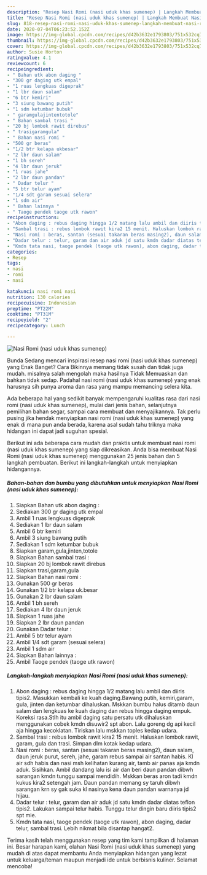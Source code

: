 ```yaml
---
description: "Resep Nasi Romi (nasi uduk khas sumenep) | Langkah Membuat Nasi Romi (nasi uduk khas sumenep) Yang Lezat Sekali"
title: "Resep Nasi Romi (nasi uduk khas sumenep) | Langkah Membuat Nasi Romi (nasi uduk khas sumenep) Yang Lezat Sekali"
slug: 818-resep-nasi-romi-nasi-uduk-khas-sumenep-langkah-membuat-nasi-romi-nasi-uduk-khas-sumenep-yang-lezat-sekali
date: 2020-07-04T06:23:52.152Z
image: https://img-global.cpcdn.com/recipes/d42b3632e1793803/751x532cq70/nasi-romi-nasi-uduk-khas-sumenep-foto-resep-utama.jpg
thumbnail: https://img-global.cpcdn.com/recipes/d42b3632e1793803/751x532cq70/nasi-romi-nasi-uduk-khas-sumenep-foto-resep-utama.jpg
cover: https://img-global.cpcdn.com/recipes/d42b3632e1793803/751x532cq70/nasi-romi-nasi-uduk-khas-sumenep-foto-resep-utama.jpg
author: Susie Horton
ratingvalue: 4.1
reviewcount: 6
recipeingredient:
- " Bahan utk abon daging "
- "300 gr daging utk empal"
- "1 ruas lengkuas digeprak"
- "1 lbr daun salam"
- "6 btr kemiri"
- "3 siung bawang putih"
- "1 sdm ketumbar bubuk"
- " garamgulajintentotole"
- " Bahan sambal trasi "
- "20 bj lombok rawit direbus"
- " trasigaramgula"
- " Bahan nasi romi "
- "500 gr beras"
- "1/2 btr kelapa ukbesar"
- "2 lbr daun salam"
- "1 bh sereh"
- "4 lbr daun jeruk"
- "1 ruas jahe"
- "2 lbr daun pandan"
- " Dadar telur "
- "5 btr telur ayam"
- "1/4 sdt garam sesuai selera"
- "1 sdm air"
- " Bahan lainnya "
- " Taoge pendek taoge utk rawon"
recipeinstructions:
- "Abon daging : rebus daging hingga 1/2 matang lalu ambil dan diiris tipis2. Masukkan kembali ke kuah daging.Bawang putih, kemiri,garam, gula, jinten dan ketumbar dihaluskan. Mskkan bumbu halus ditamb daun salam dan lengkuas ke kuah daging dan rebus hingga daging empuk. Koreksi rasa.Stlh itu ambil daging satu persatu utk dihaluskan menggunakan cobek kmdn disuwir2 spt abon. Lalu goreng dg api kecil aja hingga kecoklatan. Tiriskan lalu mskkan toples kedap udara."
- "Sambal trasi : rebus lombok rawit kira2 15 menit. Haluskan lombok rawit, garam, gula dan trasi. Simpan dlm kotak kedap udara."
- "Nasi romi : beras, santan (sesuai takaran beras masing2), daun salam, daun jeruk purut, sereh, jahe, garam rebus sampai air santan habis. Kl air sdh habis dan nasi msh kelihatan kurang air, tamb air panas aja kmdn aduk. Sisihkan. Ambil dandang lalu isi air dan beri daun pandan dibwh sarangan kmdn tunggu sampai mendidih. Mskkan beras aron tadi kmdn kukus kira2 setengah jam. Daun pandan memang sy taruh dibwh sarangan krn sy gak suka kl nasinya kena daun pandan warnanya jd hijau."
- "Dadar telur : telur, garam dan air aduk jd satu kmdn dadar diatas teflon tipis2. Lakukan sampai telur habis. Tunggu telur dingin baru diiris tipis2 spt mie."
- "Kmdn tata nasi, taoge pendek (taoge utk rawon), abon daging, dadar telur, sambal trasi. Lebih nikmat bila disantap hangat2."
categories:
- Resep
tags:
- nasi
- romi
- nasi

katakunci: nasi romi nasi 
nutrition: 130 calories
recipecuisine: Indonesian
preptime: "PT22M"
cooktime: "PT31M"
recipeyield: "2"
recipecategory: Lunch

---
```



![Nasi Romi (nasi uduk khas sumenep)](https://img-global.cpcdn.com/recipes/d42b3632e1793803/751x532cq70/nasi-romi-nasi-uduk-khas-sumenep-foto-resep-utama.jpg)

Bunda Sedang mencari inspirasi resep nasi romi (nasi uduk khas sumenep) yang Enak Banget? Cara Bikinnya memang tidak susah dan tidak juga mudah. misalnya salah mengolah maka hasilnya Tidak Memuaskan dan bahkan tidak sedap. Padahal nasi romi (nasi uduk khas sumenep) yang enak harusnya sih punya aroma dan rasa yang mampu memancing selera kita.

Ada beberapa hal yang sedikit banyak mempengaruhi kualitas rasa dari nasi romi (nasi uduk khas sumenep), mulai dari jenis bahan, selanjutnya pemilihan bahan segar, sampai cara membuat dan menyajikannya. Tak perlu pusing jika hendak menyiapkan nasi romi (nasi uduk khas sumenep) yang enak di mana pun anda berada, karena asal sudah tahu triknya maka hidangan ini dapat jadi suguhan spesial.




Berikut ini ada beberapa cara mudah dan praktis untuk membuat nasi romi (nasi uduk khas sumenep) yang siap dikreasikan. Anda bisa membuat Nasi Romi (nasi uduk khas sumenep) menggunakan 25 jenis bahan dan 5 langkah pembuatan. Berikut ini langkah-langkah untuk menyiapkan hidangannya.

<!--inarticleads1-->

##### Bahan-bahan dan bumbu yang dibutuhkan untuk menyiapkan Nasi Romi (nasi uduk khas sumenep):

1. Siapkan  Bahan utk abon daging :
1. Sediakan 300 gr daging utk empal
1. Ambil 1 ruas lengkuas digeprak
1. Sediakan 1 lbr daun salam
1. Ambil 6 btr kemiri
1. Ambil 3 siung bawang putih
1. Sediakan 1 sdm ketumbar bubuk
1. Siapkan  garam,gula,jinten,totole
1. Siapkan  Bahan sambal trasi :
1. Siapkan 20 bj lombok rawit direbus
1. Siapkan  trasi,garam,gula
1. Siapkan  Bahan nasi romi :
1. Gunakan 500 gr beras
1. Gunakan 1/2 btr kelapa uk.besar
1. Gunakan 2 lbr daun salam
1. Ambil 1 bh sereh
1. Sediakan 4 lbr daun jeruk
1. Siapkan 1 ruas jahe
1. Siapkan 2 lbr daun pandan
1. Gunakan  Dadar telur :
1. Ambil 5 btr telur ayam
1. Ambil 1/4 sdt garam (sesuai selera)
1. Ambil 1 sdm air
1. Siapkan  Bahan lainnya :
1. Ambil  Taoge pendek (taoge utk rawon)




<!--inarticleads2-->

##### Langkah-langkah menyiapkan Nasi Romi (nasi uduk khas sumenep):

1. Abon daging : rebus daging hingga 1/2 matang lalu ambil dan diiris tipis2. Masukkan kembali ke kuah daging.Bawang putih, kemiri,garam, gula, jinten dan ketumbar dihaluskan. Mskkan bumbu halus ditamb daun salam dan lengkuas ke kuah daging dan rebus hingga daging empuk. Koreksi rasa.Stlh itu ambil daging satu persatu utk dihaluskan menggunakan cobek kmdn disuwir2 spt abon. Lalu goreng dg api kecil aja hingga kecoklatan. Tiriskan lalu mskkan toples kedap udara.
1. Sambal trasi : rebus lombok rawit kira2 15 menit. Haluskan lombok rawit, garam, gula dan trasi. Simpan dlm kotak kedap udara.
1. Nasi romi : beras, santan (sesuai takaran beras masing2), daun salam, daun jeruk purut, sereh, jahe, garam rebus sampai air santan habis. Kl air sdh habis dan nasi msh kelihatan kurang air, tamb air panas aja kmdn aduk. Sisihkan. Ambil dandang lalu isi air dan beri daun pandan dibwh sarangan kmdn tunggu sampai mendidih. Mskkan beras aron tadi kmdn kukus kira2 setengah jam. Daun pandan memang sy taruh dibwh sarangan krn sy gak suka kl nasinya kena daun pandan warnanya jd hijau.
1. Dadar telur : telur, garam dan air aduk jd satu kmdn dadar diatas teflon tipis2. Lakukan sampai telur habis. Tunggu telur dingin baru diiris tipis2 spt mie.
1. Kmdn tata nasi, taoge pendek (taoge utk rawon), abon daging, dadar telur, sambal trasi. Lebih nikmat bila disantap hangat2.




Terima kasih telah menggunakan resep yang tim kami tampilkan di halaman ini. Besar harapan kami, olahan Nasi Romi (nasi uduk khas sumenep) yang mudah di atas dapat membantu Anda menyiapkan hidangan yang lezat untuk keluarga/teman maupun menjadi ide untuk berbisnis kuliner. Selamat mencoba!
